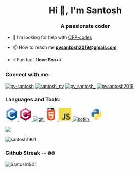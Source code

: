 <h1 align="center">Hi 👋, I'm Santosh</h1>
<h3 align="center">A passionate coder</h3>

- 🤝 I’m looking for help with [CPP-codes](https://github.com/Santosh1901/CPP-codes)

- 📫 How to reach me **pvsantosh2019@gmail.com**

- ⚡ Fun fact **I love Sea++**

<h3 align="left">Connect with me:</h3>
<p align="left">
<a href="https://linkedin.com/in/pv-santosh" target="blank"><img align="center" src="https://raw.githubusercontent.com/rahuldkjain/github-profile-readme-generator/master/src/images/icons/Social/linked-in-alt.svg" alt="pv-santosh" height="30" width="40" /></a>
<a href="https://www.codechef.com/users/santosh_pv" target="blank"><img align="center" src="https://cdn.jsdelivr.net/npm/simple-icons@3.1.0/icons/codechef.svg" alt="santosh_pv" height="30" width="40" /></a>
<a href="https://www.hackerrank.com/pv_santosh_" target="blank"><img align="center" src="https://raw.githubusercontent.com/rahuldkjain/github-profile-readme-generator/master/src/images/icons/Social/hackerrank.svg" alt="pv_santosh_" height="30" width="40" /></a>
<a href="https://auth.geeksforgeeks.org/user/pvsantosh2019" target="blank"><img align="center" src="https://raw.githubusercontent.com/rahuldkjain/github-profile-readme-generator/master/src/images/icons/Social/geeks-for-geeks.svg" alt="pvsantosh2019" height="30" width="40" /></a>
</p>

<h3 align="left">Languages and Tools:</h3>
<p align="left"> <a href="https://www.cprogramming.com/" target="_blank"> <img src="https://raw.githubusercontent.com/devicons/devicon/master/icons/c/c-original.svg" alt="c" width="40" height="40"/> </a> <a href="https://www.w3schools.com/cpp/" target="_blank"> <img src="https://raw.githubusercontent.com/devicons/devicon/master/icons/cplusplus/cplusplus-original.svg" alt="cplusplus" width="40" height="40"/> </a> <a href="https://git-scm.com/" target="_blank"> <img src="https://www.vectorlogo.zone/logos/git-scm/git-scm-icon.svg" alt="git" width="40" height="40"/> </a> <a href="https://www.w3.org/html/" target="_blank"> <img src="https://raw.githubusercontent.com/devicons/devicon/master/icons/html5/html5-original-wordmark.svg" alt="html5" width="40" height="40"/> </a> <a href="https://developer.mozilla.org/en-US/docs/Web/JavaScript" target="_blank"> <img src="https://raw.githubusercontent.com/devicons/devicon/master/icons/javascript/javascript-original.svg" alt="javascript" width="40" height="40"/> </a> <a href="https://kotlinlang.org" target="_blank"> <img src="https://www.vectorlogo.zone/logos/kotlinlang/kotlinlang-icon.svg" alt="kotlin" width="40" height="40"/> </a> <a href="https://www.python.org" target="_blank"> <img src="https://raw.githubusercontent.com/devicons/devicon/master/icons/python/python-original.svg" alt="python" width="40" height="40"/> </a> </p>


<p> <img align="center" src="https://github-readme-stats.vercel.app/api?username=Santosh1901&show_icons=true&title_color=ffc857&icon_color=8ac926&text_color=daf7dc&bg_color=151515&hide=["stars"]" /></p>
<p><img align="center" src="https://github-readme-stats.vercel.app/api/top-langs?username=santosh1901&show_icons=true&locale=en&layout=compact&text_color=daf7dc&bg_color=151515" alt="santosh1901" /></p>
<h3 >Github Streak -- 🔥🔥 </h3> 
<p><img align="center" src="https://github-readme-streak-stats.herokuapp.com/?user=Santosh1901&theme=dark" alt="Santosh1901" /></p>
<!-- <p><img align="center" src="https://github-readme-streak-stats.herokuapp.com/?user=santosh1901&text_color=daf7dc&bg_color=151515" alt="santosh1901" /></p>
 -->
